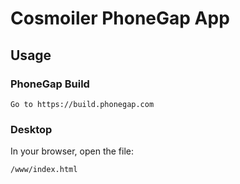 # Cosmoiler PhoneGap App

## Usage

### PhoneGap Build

    Go to https://build.phonegap.com

### Desktop

In your browser, open the file:

    /www/index.html

